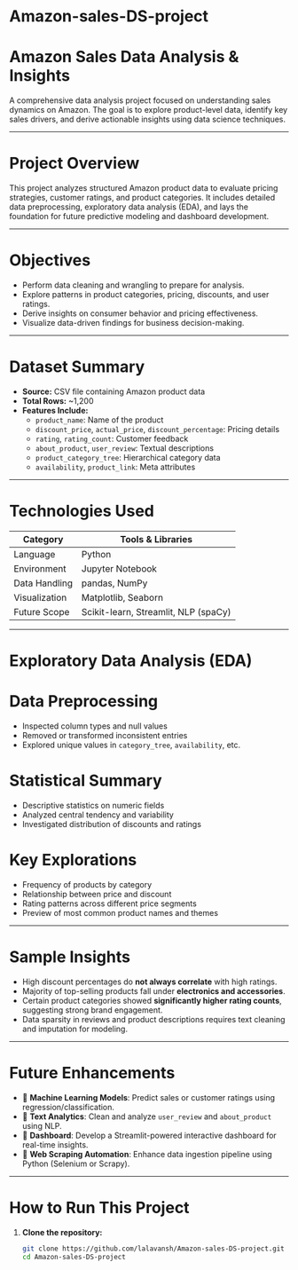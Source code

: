 # Amazon-sales-DS-project

# Amazon Sales Data Analysis & Insights

A comprehensive data analysis project focused on understanding sales dynamics on Amazon. The goal is to explore product-level data, identify key sales drivers, and derive actionable insights using data science techniques.

---

# Project Overview

This project analyzes structured Amazon product data to evaluate pricing strategies, customer ratings, and product categories. It includes detailed data preprocessing, exploratory data analysis (EDA), and lays the foundation for future predictive modeling and dashboard development.

---

# Objectives

- Perform data cleaning and wrangling to prepare for analysis.
- Explore patterns in product categories, pricing, discounts, and user ratings.
- Derive insights on consumer behavior and pricing effectiveness.
- Visualize data-driven findings for business decision-making.

---

# Dataset Summary

- **Source:** CSV file containing Amazon product data
- **Total Rows:** ~1,200
- **Features Include:**
  - `product_name`: Name of the product
  - `discount_price`, `actual_price`, `discount_percentage`: Pricing details
  - `rating`, `rating_count`: Customer feedback
  - `about_product`, `user_review`: Textual descriptions
  - `product_category_tree`: Hierarchical category data
  - `availability`, `product_link`: Meta attributes

---

# Technologies Used

| Category         | Tools & Libraries                        |
|------------------|------------------------------------------|
| Language         | Python                                   |
| Environment      | Jupyter Notebook                         |
| Data Handling    | pandas, NumPy                            |
| Visualization    | Matplotlib, Seaborn                      |
| Future Scope     | Scikit-learn, Streamlit, NLP (spaCy)     |

---

# Exploratory Data Analysis (EDA)

# Data Preprocessing
- Inspected column types and null values
- Removed or transformed inconsistent entries
- Explored unique values in `category_tree`, `availability`, etc.

# Statistical Summary
- Descriptive statistics on numeric fields
- Analyzed central tendency and variability
- Investigated distribution of discounts and ratings

# Key Explorations
- Frequency of products by category
- Relationship between price and discount
- Rating patterns across different price segments
- Preview of most common product names and themes

---

# Sample Insights

- High discount percentages do **not always correlate** with high ratings.
- Majority of top-selling products fall under **electronics and accessories**.
- Certain product categories showed **significantly higher rating counts**, suggesting strong brand engagement.
- Data sparsity in reviews and product descriptions requires text cleaning and imputation for modeling.

---

#  Future Enhancements

- 📌 **Machine Learning Models**: Predict sales or customer ratings using regression/classification.
- 📌 **Text Analytics**: Clean and analyze `user_review` and `about_product` using NLP.
- 📌 **Dashboard**: Develop a Streamlit-powered interactive dashboard for real-time insights.
- 📌 **Web Scraping Automation**: Enhance data ingestion pipeline using Python (Selenium or Scrapy).

---

#  How to Run This Project

1. **Clone the repository:**
   ```bash
   git clone https://github.com/lalavansh/Amazon-sales-DS-project.git
   cd Amazon-sales-DS-project
